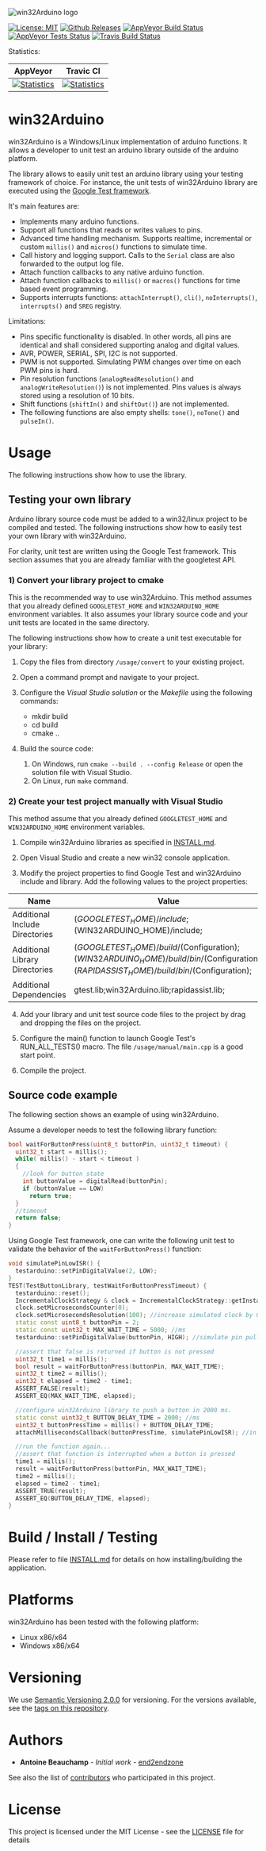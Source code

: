 ![win32Arduino logo](https://github.com/end2endzone/win32Arduino/raw/master/docs/win32Arduino-splashscreen.png)

[![License: MIT](https://img.shields.io/badge/License-MIT-yellow.svg)](https://opensource.org/licenses/MIT)
[![Github Releases](https://img.shields.io/github/release/end2endzone/win32Arduino.svg)](https://github.com/end2endzone/win32Arduino/releases)
[![AppVeyor Build Status](https://img.shields.io/appveyor/ci/end2endzone/win32Arduino/master.svg?logo=appveyor)](https://ci.appveyor.com/project/end2endzone/win32Arduino)
[![AppVeyor Tests Status](https://img.shields.io/appveyor/tests/end2endzone/win32Arduino/master.svg?logo=appveyor)](https://ci.appveyor.com/project/end2endzone/win32Arduino/branch/master/tests)
[![Travis Build Status](https://img.shields.io/travis/end2endzone/win32Arduino/master.svg?logo=travis&style=flat)](https://travis-ci.org/end2endzone/win32Arduino)

Statistics:

| AppVeyor | Travic CI |
|----------|-----------|
| [![Statistics](https://buildstats.info/appveyor/chart/end2endzone/win32Arduino)](https://ci.appveyor.com/project/end2endzone/win32Arduino/branch/master) | [![Statistics](https://buildstats.info/travisci/chart/end2endzone/win32Arduino)](https://travis-ci.org/end2endzone/win32Arduino) |



# win32Arduino #

win32Arduino is a Windows/Linux implementation of arduino functions. It allows a developer to unit test an arduino library outside of the arduino platform.

The library allows to easily unit test an arduino library using your testing framework of choice. For instance, the unit tests of win32Arduino library are executed using the [Google Test framework](http://github.com/google/googletest).

It's main features are:
*  Implements many arduino functions.
*  Support all functions that reads or writes values to pins.
*  Advanced time handling mechanism. Supports realtime, incremental or custom `millis()` and `micros()` functions to simulate time.
*  Call history and logging support. Calls to the `Serial` class are also forwarded to the output log file.
* Attach function callbacks to any native arduino function.
* Attach function callbacks to `millis()` or `macros()` functions for time based event programming.
* Supports interrupts functions: `attachInterrupt()`, `cli()`, `noInterrupts()`, `interrupts()` and `SREG` registry.

Limitations:
* Pins specific functionality is disabled. In other words, all pins are identical and shall considered supporting analog and digital values.
* AVR, POWER, SERIAL, SPI, I2C is not supported.
* PWM is not supported. Simulating PWM changes over time on each PWM pins is hard.
* Pin resolution functions (`analogReadResolution()` and `analogWriteResolution()`) is not implemented. Pins values is always stored using a resolution of 10 bits.
* Shift functions (`shiftIn()` and `shiftOut()`) are not implemented.
* The following functions are also empty shells: `tone()`, `noTone()` and `pulseIn()`.




# Usage #

The following instructions show how to use the library.




## Testing your own library ##

Arduino library source code must be added to a win32/linux project to be compiled and tested. The following instructions show how to easily test your own library with win32Arduino.

For clarity, unit test are written using the Google Test framework. This section assumes that you are already familiar with the googletest API.



### 1) Convert your library project to cmake ###

This is the recommended way to use win32Arduino. This method assumes that you already defined `GOOGLETEST_HOME` and `WIN32ARDUINO_HOME` environment variables. It also assumes your library source code and your unit tests are located in the same directory.

The following instructions show how to create a unit test executable for your library:

1) Copy the files from directory `/usage/convert` to your existing project.

2) Open a command prompt and navigate to your project.

3) Configure the _Visual Studio solution_ or the _Makefile_ using the following commands:

   * mkdir build
   * cd build
   * cmake ..

4) Build the source code:
   1) On Windows, run `cmake --build . --config Release` or open the solution file with Visual Studio.
   2) On Linux, run `make` command.   



### 2) Create your test project manually with Visual Studio ###

This method assume that you already defined `GOOGLETEST_HOME` and `WIN32ARDUINO_HOME` environment variables.

1) Compile win32Arduino libraries as specified in [INSTALL.md](INSTALL.md).

2) Open Visual Studio and create a new win32 console application.

3) Modify the project properties to find Google Test and win32Arduino include and library. Add the following values to the project properties:

| Name                             | Value                                                                                                                                      |
|----------------------------------|--------------------------------------------------------------------------------------------------------------------------------------------|
|  Additional Include Directories  | $(GOOGLETEST_HOME)/include;$(WIN32ARDUINO_HOME)/include;                                                                                   |
|  Additional Library Directories  | $(GOOGLETEST_HOME)/build/$(Configuration);$(WIN32ARDUINO_HOME)/build/bin/$(Configuration);$(RAPIDASSIST_HOME)/build/bin/$(Configuration);  |
|  Additional Dependencies         | gtest.lib;win32Arduino.lib;rapidassist.lib;                                                                                                |

4) Add your library and unit test source code files to the project by drag and dropping the files on the project.

5) Configure the main() function to launch Google Test's RUN_ALL_TESTS() macro. The file `/usage/manual/main.cpp` is a good start point.

6) Compile the project.




## Source code example ##

The following section shows an example of using win32Arduino.

Assume a developer needs to test the following library function:
```cpp
bool waitForButtonPress(uint8_t buttonPin, uint32_t timeout) {
  uint32_t start = millis();
  while( millis() - start < timeout )
  {
    //look for button state
    int buttonValue = digitalRead(buttonPin);
    if (buttonValue == LOW)
      return true;
  }
  //timeout
  return false;
}
```

Using Google Test framework, one can write the following unit test to validate the behavior of the `waitForButtonPress()` function:

```cpp
void simulatePinLowISR() {
  testarduino::setPinDigitalValue(2, LOW);
}
TEST(TestButtonLibrary, testWaitForButtonPressTimeout) {
  testarduino::reset();
  IncrementalClockStrategy & clock = IncrementalClockStrategy::getInstance();
  clock.setMicrosecondsCounter(0);
  clock.setMicrosecondsResolution(100); //increase simulated clock by 0.1ms for every calls to micros()
  static const uint8_t buttonPin = 2;
  static const uint32_t MAX_WAIT_TIME = 5000; //ms
  testarduino::setPinDigitalValue(buttonPin, HIGH); //simulate pin pull-up resistor

  //assert that false is returned if button is not pressed
  uint32_t time1 = millis();
  bool result = waitForButtonPress(buttonPin, MAX_WAIT_TIME);
  uint32_t time2 = millis();
  uint32_t elapsed = time2 - time1;
  ASSERT_FALSE(result);
  ASSERT_EQ(MAX_WAIT_TIME, elapsed);

  //configure win32Arduino library to push a button in 2000 ms.
  static const uint32_t BUTTON_DELAY_TIME = 2000; //ms
  uint32_t buttonPressTime = millis() + BUTTON_DELAY_TIME;
  attachMillisecondsCallback(buttonPressTime, simulatePinLowISR); //in 2000 ms, the button pin will go LOW

  //run the function again...
  //assert that function is interrupted when a button is pressed
  time1 = millis();
  result = waitForButtonPress(buttonPin, MAX_WAIT_TIME);
  time2 = millis();
  elapsed = time2 - time1;
  ASSERT_TRUE(result);
  ASSERT_EQ(BUTTON_DELAY_TIME, elapsed);
}
```



# Build / Install / Testing #

Please refer to file [INSTALL.md](INSTALL.md) for details on how installing/building the application.




# Platforms #

win32Arduino has been tested with the following platform:

  * Linux x86/x64
  * Windows x86/x64


  
  
# Versioning #

We use [Semantic Versioning 2.0.0](http://semver.org/) for versioning. For the versions available, see the [tags on this repository](https://github.com/end2endzone/win32Arduino/tags).




# Authors #

* **Antoine Beauchamp** - *Initial work* - [end2endzone](https://github.com/end2endzone)

See also the list of [contributors](https://github.com/end2endzone/win32Arduino/blob/master/AUTHORS) who participated in this project.




# License #

This project is licensed under the MIT License - see the [LICENSE](LICENSE) file for details

